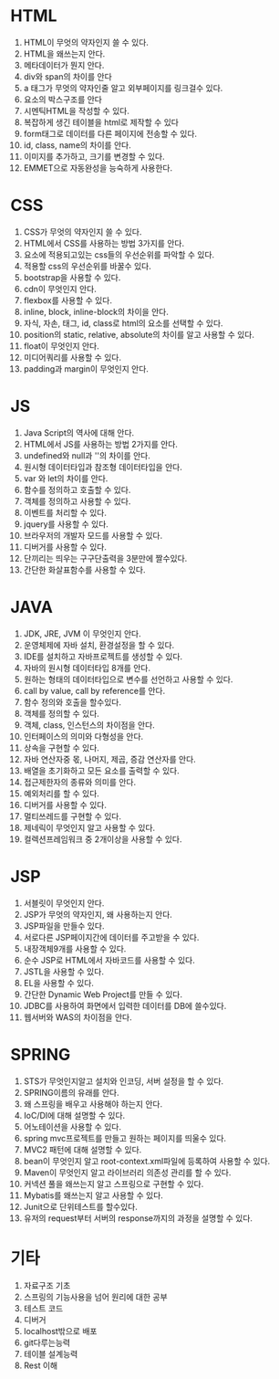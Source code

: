 # HTML
1. HTML이 무엇의 약자인지 쓸 수 있다.
2. HTML을 왜쓰는지 안다.
3. 메타데이터가 뭔지 안다.
4. div와 span의 차이를 안다
5. a 태그가 무엇의 약자인줄 알고 외부페이지를 링크걸수 있다.
6. 요소의 박스구조를 안다
7. 시멘틱HTML을 작성할 수 있다.
8. 복잡하게 생긴 테이블을 html로 제작할 수 있다
9. form태그로 데이터를 다른 페이지에 전송할 수 있다.
10. id, class, name의 차이를 안다.
11. 이미지를 추가하고, 크기를 변경할 수 있다.
12. EMMET으로 자동완성을 능숙하게 사용한다.

# CSS
1. CSS가 무엇의 약자인지 쓸 수 있다.
2. HTML에서 CSS를 사용하는 방법 3가지를 안다.
3. 요소에 적용되고있는 css들의 우선순위를 파악할 수 있다.
4. 적용할 css의 우선순위를 바꿀수 있다.
5. bootstrap을 사용할 수 있다.
6. cdn이 무엇인지 안다.
7. flexbox를 사용할 수 있다.
8. inline, block, inline-block의 차이을 안다.
9. 자식, 자손, 태그, id, class로 html의 요소를 선택할 수 있다.
10. position의 static, relative, absolute의 차이를 알고 사용할 수 있다.
11. float이 무엇인지 안다.
12. 미디어쿼리를 사용할 수 있다.
13. padding과 margin이 무엇인지 안다.


# JS
1. Java Script의 역사에 대해 안다.
2. HTML에서 JS를 사용하는 방법 2가지를 안다.
3. undefined와 null과 ''의 차이를 안다.
4. 원시형 데이터타입과 참조형 데이터타입을 안다.
5. var 와 let의 차이를 안다.
6. 함수를 정의하고 호출할 수 있다.
7. 객체를 정의하고 사용할 수 있다.
8. 이벤트를 처리할 수 있다.
9. jquery를 사용할 수 있다.
10. 브라우저의 개발자 모드를 사용할 수 있다.
11. 디버거를 사용할 수 있다.
12. 단끼리는 띄우는 구구단출력을 3분만에 짤수있다.
13. 간단한 화살표함수를 사용할 수 있다.


# JAVA
1. JDK, JRE, JVM 이 무엇인지 안다.
2. 운영체제에 자바 설치, 환경설정을 할 수 있다.
3. IDE를 설치하고 자바프로젝트를 생성할 수 있다.
4. 자바의 원시형 데이터타입 8개를 안다.
5. 원하는 형태의 데이터타입으로 변수를 선언하고 사용할 수 있다.
6. call by value, call by reference를 안다.
7. 함수 정의와 호출을 할수있다.
8. 객체를 정의할 수 있다.
9. 객체, class, 인스턴스의 차이점을 안다.
10. 인터페이스의 의미와 다형성을 안다.
11. 상속을 구현할 수 있다.
12. 자바 연산자중 몫, 나머지, 제곱, 증감 연산자를 안다.
13. 배열을 초기화하고 모든 요소를 출력할 수 있다.
14. 접근제한자의 종류와 의미를 안다.
15. 예외처리를 할 수 있다.
16. 디버거를 사용할 수 있다.
17. 멀티쓰레드를 구현할 수 있다.
18. 제네릭이 무엇인지 알고 사용할 수 있다.
19. 컬렉션프레임워크 중 2개이상을 사용할 수 있다.


# JSP
1. 서블릿이 무엇인지 안다.
2. JSP가 무엇의 약자인지, 왜 사용하는지 안다.
3. JSP파일을 만들수 있다.
4. 서로다른 JSP페이지간에 데이터를 주고받을 수 있다.
5. 내장객체9개를 사용할 수 있다.
6. 순수 JSP로 HTML에서 자바코드를 사용할 수 있다.
7. JSTL을 사용할 수 있다.
8. EL을 사용할 수 있다.
9. 간단한 Dynamic Web Project를 만들 수 있다.
10. JDBC를 사용하여 화면에서 입력한 데이터를 DB에 쓸수있다.
11. 웹서버와 WAS의 차이점을 안다.

# SPRING
1. STS가 무엇인지알고 설치와 인코딩, 서버 설정을 할 수 있다.
2. SPRING이름의 유래를 안다.
3. 왜 스프링을 배우고 사용해야 하는지 안다.
4. IoC/DI에 대해 설명할 수 있다.
5. 어노테이션을 사용할 수 있다.
6. spring mvc프로젝트를 만들고 원하는 페이지를 띄울수 있다.
7. MVC2 패턴에 대해 설명할 수 있다.
8. bean이 무엇인지 알고 root-context.xml파일에 등록하여 사용할 수 있다.
9. Maven이 무엇인지 알고 라이브러리 의존성 관리를 할 수 있다.
10. 커넥션 풀을 왜쓰는지 알고 스프링으로 구현할 수 있다.
11. Mybatis를 왜쓰는지 알고 사용할 수 있다.
12. Junit으로 단위테스트를 할수있다.
13. 유저의 request부터 서버의 response까지의 과정을 설명할 수 있다.


# 기타
1. 자료구조 기초
2. 스프링의 기능사용을 넘어 원리에 대한 공부
3. 테스트 코드
4. 디버거
5. localhost밖으로 배포
6. git다루는능력
7. 테이블 설계능력
8. Rest 이해